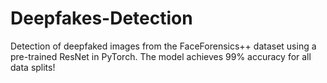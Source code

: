 # Deepfakes-Detection
Detection of deepfaked images from the FaceForensics++ dataset using a pre-trained ResNet in PyTorch. The model achieves 99% accuracy for all data splits!
